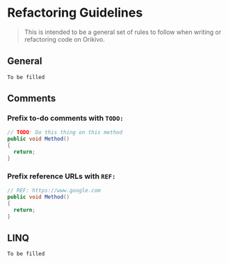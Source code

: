 # Refactoring Guidelines
> This is intended to be a general set of rules to follow when writing or refactoring code on Orikivo.

## General
`To be filled`

## Comments

### Prefix to-do comments with `TODO:`
```cs
// TODO: Do this thing on this method
public void Method()
{
  return;
}
```

### Prefix reference URLs with `REF:`
```cs
// REF: https://www.google.com
public void Method()
{
  return;
}
```

## LINQ
`To be filled`
